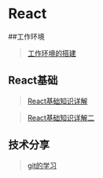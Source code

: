 # React

##工作环境

>[工作环境的搭建](./md/React专题/工作环境的搭建.md)

## React基础

>[React基础知识详解](./md/React专题/React基础知识详解.md)

>[React基础知识详解二](md/React专题/React基础知识详解二.md)

## 技术分享

>[git的学习](md/技术分享/git的学习.md)
